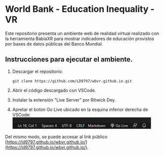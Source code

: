 # World Bank - Education Inequality - VR

Este repositorio presenta un ambiente web de realidad virtual realizado con la herramienta BabiaXR para mostrar indicadores de educación provistos por bases de datos públicas del Banco Mundial. 

## Instrucciones para ejecutar el ambiente.

1. Descargar el repositorio:

    ```
    git clone https://github.com/LD9797/wbvr.github.io.git
    ```

2. Abrir el código descargado con VSCode.
3. Instalar la extensión "Live Server" por Ritwick Dey.
4. Apretar el botón Go Live ubicado en la esquina inferior derecha de VSCode: 
    ![](GoLive.png)

Del mismo modo, se puede accesar al link público [https://ld9797.github.io/wbvr.github.io/](https://ld9797.github.io/wbvr.github.io/).
